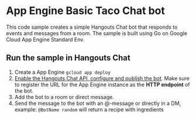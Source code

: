 # App Engine Basic Taco Chat bot

This code sample creates a simple Hangouts Chat bot that responds to events and
messages from a room. The sample is built using Go on Google Cloud
App Engine Standard Env.

## Run the sample in Hangouts Chat

1.  Create a App Engine
    `gcloud app deploy`
2.  [Enable the Hangouts Chat API, configure and publish the bot](https://developers.google.com/hangouts/chat/how-tos/bots-publish).
    Make sure to register the URL for the App Engine instance as the
    **HTTP endpoint** of the bot.
3.  Add the bot to a room or direct message.
4.  Send the message to the bot with an @-message or directly in a DM, example:
    `@BotName random` will return a recipe with ingredients
